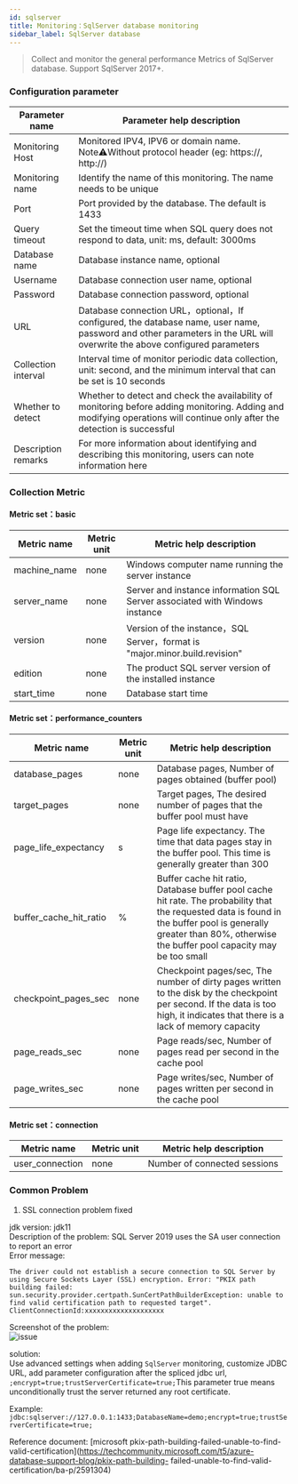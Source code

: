 ```yaml
---
id: sqlserver  
title: Monitoring：SqlServer database monitoring      
sidebar_label: SqlServer database   
---
```


> Collect and monitor the general performance Metrics of SqlServer database. Support SqlServer 2017+.

### Configuration parameter

| Parameter name      | Parameter help description |
| ----------- | ----------- |
| Monitoring Host     | Monitored IPV4, IPV6 or domain name. Note⚠️Without protocol header (eg: https://, http://) |
| Monitoring name     | Identify the name of this monitoring. The name needs to be unique |
| Port        | Port provided by the database. The default is 1433 |
| Query timeout | Set the timeout time when SQL query does not respond to data, unit: ms, default: 3000ms |
| Database name   | Database instance name, optional |
| Username      | Database connection user name, optional |
| Password        | Database connection password, optional |
| URL        | Database connection URL，optional，If configured, the database name, user name, password and other parameters in the URL will overwrite the above configured parameters |
| Collection interval   | Interval time of monitor periodic data collection, unit: second, and the minimum interval that can be set is 10 seconds |
| Whether to detect    | Whether to detect and check the availability of monitoring before adding monitoring. Adding and modifying operations will continue only after the detection is successful |
| Description remarks    | For more information about identifying and describing this monitoring, users can note information here |

### Collection Metric

#### Metric set：basic

| Metric name      | Metric unit | Metric help description |
| ----------- | ----------- | ----------- |
| machine_name         | none | Windows computer name running the server instance |
| server_name            | none | Server and instance information SQL Server associated with Windows instance |
| version         | none | Version of the instance，SQL Server，format is "major.minor.build.revision" |
| edition | none | The product SQL server version of the installed instance |
| start_time | none | Database start time | 

#### Metric set：performance_counters

| Metric name      | Metric unit | Metric help description |
| ----------- | ----------- | ----------- |
| database_pages         | none | Database pages, Number of pages obtained (buffer pool) |
| target_pages            | none | Target pages, The desired number of pages that the buffer pool must have |
| page_life_expectancy         | s | Page life expectancy. The time that data pages stay in the buffer pool. This time is generally greater than 300 |
| buffer_cache_hit_ratio | % | Buffer cache hit ratio, Database buffer pool cache hit rate. The probability that the requested data is found in the buffer pool is generally greater than 80%, otherwise the buffer pool capacity may be too small |
| checkpoint_pages_sec | none | Checkpoint pages/sec, The number of dirty pages written to the disk by the checkpoint per second. If the data is too high, it indicates that there is a lack of memory capacity |
| page_reads_sec | none | Page reads/sec, Number of pages read per second in the cache pool |
| page_writes_sec | none | Page writes/sec, Number of pages written per second in the cache pool |


#### Metric set：connection

| Metric name      | Metric unit | Metric help description |
| ----------- | ----------- | ----------- |
| user_connection   | none | Number of connected sessions |


### Common Problem

1. SSL connection problem fixed

jdk version: jdk11   
Description of the problem: SQL Server 2019 uses the SA user connection to report an error   
Error message:   
```text
The driver could not establish a secure connection to SQL Server by using Secure Sockets Layer (SSL) encryption. Error: "PKIX path building failed: sun.security.provider.certpath.SunCertPathBuilderException: unable to find valid certification path to requested target". ClientConnectionId:xxxxxxxxxxxxxxxxxxxx
```
Screenshot of the problem:   
![issue](https://user-images.githubusercontent.com/38679717/206621658-c0741d48-673d-45ff-9a3b-47d113064c12.png)

solution:     
Use advanced settings when adding `SqlServer` monitoring, customize JDBC URL, add parameter configuration after the spliced jdbc url, ```;encrypt=true;trustServerCertificate=true;```This parameter true means unconditionally trust the server returned any root certificate.

Example: ```jdbc:sqlserver://127.0.0.1:1433;DatabaseName=demo;encrypt=true;trustServerCertificate=true;```

Reference document: [microsoft pkix-path-building-failed-unable-to-find-valid-certification](https://techcommunity.microsoft.com/t5/azure-database-support-blog/pkix-path-building- failed-unable-to-find-valid-certification/ba-p/2591304)
